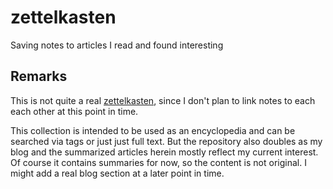 # zettelkasten

Saving notes to articles I read and found interesting

## Remarks

This is not quite a real [zettelkasten](https://en.wikipedia.org/wiki/Zettelkasten), since I don't plan to link notes to each each other at this point in time.

This collection is intended to be used as an encyclopedia and can be searched via tags or just just full text.
But the repository also doubles as my blog and the summarized articles herein mostly reflect my current interest.
Of course it contains summaries for now, so the content is not original. I might add a real blog section at a later point in time.
